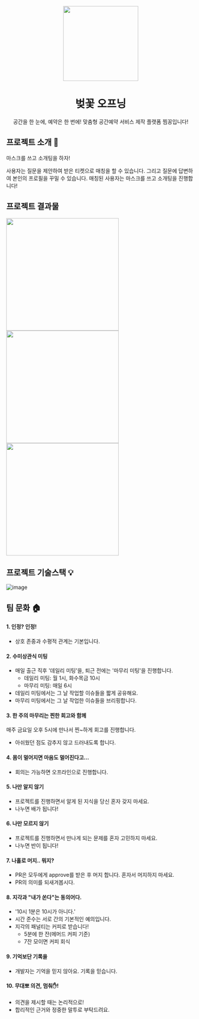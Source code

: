 <p align="middle" >
  <img width="200px;" src="https://s3.us-west-2.amazonaws.com/secure.notion-static.com/06562c28-30d9-427e-9bb1-06f5eadd7c39/acme-logo-vert-preview.png?X-Amz-Algorithm=AWS4-HMAC-SHA256&X-Amz-Content-Sha256=UNSIGNED-PAYLOAD&X-Amz-Credential=AKIAT73L2G45EIPT3X45%2F20221206%2Fus-west-2%2Fs3%2Faws4_request&X-Amz-Date=20221206T075538Z&X-Amz-Expires=86400&X-Amz-Signature=65b1392e88a5f98e533e70a8195267954d2a8a36d79db05f9644d20134293fcb&X-Amz-SignedHeaders=host&response-content-disposition=filename%3D%22acme-logo-vert-preview.png%22&x-id=GetObject"/>
</p>
<h1 align="middle">벚꽃 오프닝</h1>
<p align="middle">공간을 한 눈에, 예약은 한 번에! 맞춤형 공간예약 서비스 제작 플랫폼 찜꽁입니다!</p>

## 프로젝트 소개 📝

마스크를 쓰고 소개팅을 하자!

사용자는 질문을 제안하여 받은 티켓으로 매칭을 할 수 있습니다. 그리고 질문에 답변하여 본인의 프로필을 꾸밀 수 있습니다. 매칭된 사용자는 마스크를 쓰고 소개팅을 진행합니다!

## 프로젝트 결과물

<img src="https://user-images.githubusercontent.com/62178788/205849899-81abadf7-cece-4974-91f3-70bcc9c1dc94.gif" width="300px">
<img src="https://user-images.githubusercontent.com/62178788/205851449-e0c3f0b7-ab3d-4cf9-87fe-fd7169eed666.png" width="300px">
<img src="https://user-images.githubusercontent.com/62178788/205851890-795745a0-644b-4b85-94da-2473e8a53935.png" width="300px">

## 프로젝트 기술스택 💡

![image](https://user-images.githubusercontent.com/43775108/137436131-9e698239-1a93-4696-946e-02e9baef56c8.png)

## 팀 문화 🏠

#### 1. 인정? 인정!

- 상호 존중과 수평적 관계는 기본입니다.

#### 2. 수미상관식 미팅

- 매일 출근 직후 '데일리 미팅'을, 퇴근 전에는 '마무리 미팅'을 진행합니다.
  - 데일리 미팅: 월 1시, 화수목금 10시
  - 마무리 미팅: 매일 6시
- 데일리 미팅에서는 그 날 작업할 이슈들을 짧게 공유해요.
- 마무리 미팅에서는 그 날 작업한 이슈들을 브리핑합니다.

#### 3. 한 주의 마무리는 찐한 회고와 함께

매주 금요일 오후 5시에 만나서 찐~하게 회고를 진행합니다.

- 아쉬웠던 점도 감추지 않고 드러내도록 합니다.

#### 4. 몸이 멀어지면 마음도 멀어진다고...

- 회의는 가능하면 오프라인으로 진행합니다.

#### 5. 나만 알지 않기

- 프로젝트를 진행하면서 알게 된 지식을 당신 혼자 갖지 마세요.
- 나누면 배가 됩니다!

#### 6. 나만 모르지 않기

- 프로젝트를 진행하면서 만나게 되는 문제를 혼자 고민하지 마세요.
- 나누면 반이 됩니다!

#### 7. 나홀로 머지.. 뭐지?

- PR은 모두에게 approve를 받은 후 머지 합니다. 혼자서 머지하지 마세요.
- PR의 의미를 되새겨봅시다.

#### 8. 지각과 "내가 쏜다"는 동의어다.

- '10시 1분은 10시가 아니다.'
- 시간 준수는 서로 간의 기본적인 예의입니다.
- 지각의 패널티는 커피로 받습니다!
  - 5분에 한 잔(메머드 커피 기준)
  - 7잔 모이면 커피 회식

#### 9. 기억보단 기록을

- 개발자는 기억을 믿지 않아요. 기록을 믿습니다.

#### 10. 무대뽀 의견, 멈춰✋!

- 의견을 제시할 때는 논리적으로!
- 합리적인 근거와 정중한 말투로 부탁드려요.

